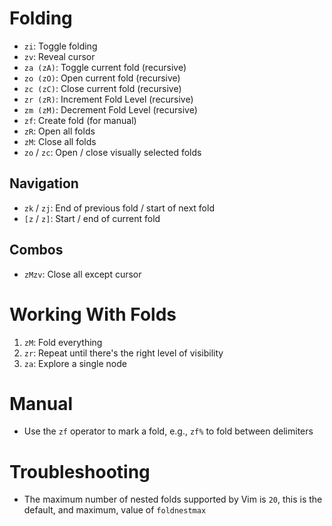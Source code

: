 # Folding

- `zi`: Toggle folding
- `zv`: Reveal cursor
- `za (zA)`: Toggle current fold (recursive)
- `zo (zO)`: Open current fold (recursive)
- `zc (zC)`: Close current fold (recursive)
- `zr (zR)`: Increment Fold Level (recursive)
- `zm (zM)`: Decrement Fold Level (recursive)
- `zf`: Create fold (for manual)
- `zR`: Open all folds
- `zM`: Close all folds
- `zo` / `zc`: Open / close visually selected folds

## Navigation

- `zk` / `zj`: End of previous fold / start of next fold
- `[z` / `z]`: Start / end of current fold

## Combos

- `zMzv`: Close all except cursor

# Working With Folds

1. `zM`: Fold everything
2. `zr`: Repeat until there's the right level of visibility
3. `za`: Explore a single node

# Manual

- Use the `zf` operator to mark a fold, e.g., `zf%` to fold between delimiters

# Troubleshooting

- The maximum number of nested folds supported by Vim is `20`, this is the default, and maximum, value of `foldnestmax`
